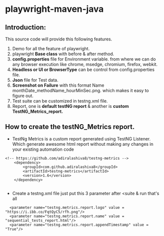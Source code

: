 # playwright-maven-java

## Introduction:
This source code will provide this following features.
1. Demo for all the feature of playwright.
2. playwright **Base class** with before & after method.
3. **config.properties** file for Environment variable. from where we can do any browser execution like chrome, msedge, chromium, firefox, webkit.
4. **Headless or UI or BrowserType** can be control from config.properties file.
4. **Json** file for Test data.
5. **Screenshot on Failure** with this format Name monthDate_methodName_hourMinSec.png. which makes it easy to figure out.
6. Test suite can be customized in testng.xml file.
7. Report, one is **default testNG report** & another is **custom TestNG_Metrics_report.**

## How to create the testNG_Metrics report.
* TestNg Metrics is a custom report generated using TestNG Listener. 
  Which generate awesome html report without making any changes in your existing automation code
```
<!-- https://github.com/adiralashiva8/testng-metrics -->
	<dependency>
  		<groupId>com.github.adiralashiva8</groupId>
 	 	<artifactId>testng-metrics</artifactId>
  		<version>1.6</version>
	</dependency>
	
```
* Create a testng.xml file just put this 3 parameter after <suite & run that's all
```
  <parameter name="testng.metrics.report.logo" value = "https://i.ibb.co/FqtQyC5/rfh.png"/>
  <parameter name="testng.metrics.report.name" value = "sequential_tests_report.html"/>
  <parameter name="testng.metrics.report.appendTimestamp" value = "True"/>
  
```
